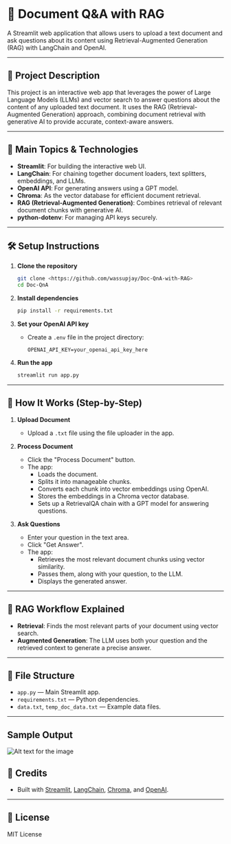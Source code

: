 # 📄 Document Q&A with RAG

A Streamlit web application that allows users to upload a text document and ask questions about its content using Retrieval-Augmented Generation (RAG) with LangChain and OpenAI.

---

## 🚀 Project Description

This project is an interactive web app that leverages the power of Large Language Models (LLMs) and vector search to answer questions about the content of any uploaded text document. It uses the RAG (Retrieval-Augmented Generation) approach, combining document retrieval with generative AI to provide accurate, context-aware answers.

---

## 🧩 Main Topics & Technologies

- **Streamlit**: For building the interactive web UI.
- **LangChain**: For chaining together document loaders, text splitters, embeddings, and LLMs.
- **OpenAI API**: For generating answers using a GPT model.
- **Chroma**: As the vector database for efficient document retrieval.
- **RAG (Retrieval-Augmented Generation)**: Combines retrieval of relevant document chunks with generative AI.
- **python-dotenv**: For managing API keys securely.

---
## 🛠️ Setup Instructions

1. **Clone the repository**
   ```bash
   git clone <https://github.com/wassupjay/Doc-QnA-with-RAG>
   cd Doc-QnA
   ```

2. **Install dependencies**
   ```bash
   pip install -r requirements.txt
   ```

3. **Set your OpenAI API key**
   - Create a `.env` file in the project directory:
     ```env
     OPENAI_API_KEY=your_openai_api_key_here
     ```

4. **Run the app**
   ```bash
   streamlit run app.py
   ```

---

## 📝 How It Works (Step-by-Step)

1. **Upload Document**
   - Upload a `.txt` file using the file uploader in the app.

2. **Process Document**
   - Click the "Process Document" button.
   - The app:
     - Loads the document.
     - Splits it into manageable chunks.
     - Converts each chunk into vector embeddings using OpenAI.
     - Stores the embeddings in a Chroma vector database.
     - Sets up a RetrievalQA chain with a GPT model for answering questions.

3. **Ask Questions**
   - Enter your question in the text area.
   - Click "Get Answer".
   - The app:
     - Retrieves the most relevant document chunks using vector similarity.
     - Passes them, along with your question, to the LLM.
     - Displays the generated answer.

---

## 🧠 RAG Workflow Explained

- **Retrieval**: Finds the most relevant parts of your document using vector search.
- **Augmented Generation**: The LLM uses both your question and the retrieved context to generate a precise answer.

---

## 📂 File Structure

- `app.py` — Main Streamlit app.
- `requirements.txt` — Python dependencies.
- `data.txt`, `temp_doc_data.txt` — Example data files.

---
## Sample Output
![Alt text for the image](https://github.com/wassupjay/Doc-QnA-with-RAGimages/screenshot.png)
## 🙏 Credits

- Built with [Streamlit](https://streamlit.io/), [LangChain](https://langchain.com/), [Chroma](https://www.trychroma.com/), and [OpenAI](https://openai.com/).

---

## 📝 License

MIT License 